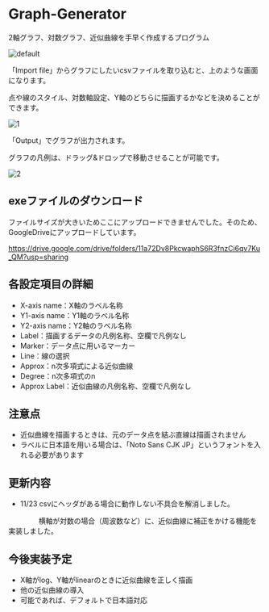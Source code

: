 # Graph-Generator
2軸グラフ、対数グラフ、近似曲線を手早く作成するプログラム

![default](https://user-images.githubusercontent.com/44617952/48715137-aa673300-ec57-11e8-9dc2-a57e71c80f59.PNG)

「Import file」からグラフにしたいcsvファイルを取り込むと、上のような画面になります。

点や線のスタイル、対数軸設定、Y軸のどちらに描画するかなどを決めることができます。

![1](https://user-images.githubusercontent.com/44617952/48715196-cbc81f00-ec57-11e8-8256-0a61a882a89e.PNG)


「Output」でグラフが出力されます。

グラフの凡例は、ドラッグ&ドロップで移動させることが可能です。

![2](https://user-images.githubusercontent.com/44617952/48715210-d5518700-ec57-11e8-8fa9-24b75eb1823c.PNG)

## exeファイルのダウンロード

ファイルサイズが大きいためここにアップロードできませんでした。そのため、GoogleDriveにアップロードしています。

https://drive.google.com/drive/folders/11a72Dv8PkcwaphS6R3fnzCi6qv7Ku_QM?usp=sharing

## 各設定項目の詳細

- X-axis name：X軸のラベル名称
- Y1-axis name：Y1軸のラベル名称
- Y2-axis name：Y2軸のラベル名称
- Label：描画するデータの凡例名称、空欄で凡例なし
- Marker：データ点に用いるマーカー
- Line：線の選択
- Approx：n次多項式による近似曲線
- Degree：n次多項式のn
- Approx Label：近似曲線の凡例名称、空欄で凡例なし

## 注意点

- 近似曲線を描画するときは、元のデータ点を結ぶ直線は描画されません
- ラベルに日本語を用いる場合は、「Noto Sans CJK JP」というフォントを入れる必要があります

## 更新内容

- 11/23 csvにヘッダがある場合に動作しない不具合を解消しました。

　　　　 横軸が対数の場合（周波数など）に、近似曲線に補正をかける機能を実装しました。

## 今後実装予定

- X軸がlog、Y軸がlinearのときに近似曲線を正しく描画
- 他の近似曲線の導入
- 可能であれば、デフォルトで日本語対応
